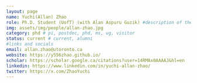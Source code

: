 ```yaml
---
layout: page
name: Yuchi(Allan) Zhao
role: Ph.D. Student (UofT) (with Alan Aspuru Guzik) #description of the role
img: assets/img/people/allan-zhao.jpg
category: phd # pi, postdoc, phd, ms, ug, visitor
status: current # current, alumni
#links and socials
email: allan.zhao@utoronto.ca
website: https://y556zhao.github.io/
scholar: https://scholar.google.ca/citations?user=14RMAx0AAAAJ&hl=en
linkedin: https://www.linkedin.com/in/yuchi-allan-zhao/
twitter: https://x.com/ZhaoYuchi
---
```

